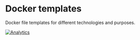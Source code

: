 # Docker templates

Docker file templates for different technologies and purposes.

[![Analytics](https://ga-beacon.appspot.com/'A-24215296-4/docker-template/)](https://github.com/igrigorik/ga-beacon)
